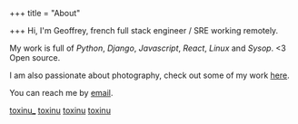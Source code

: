 +++
title = "About"

+++
Hi, I'm Geoffrey, french full stack engineer / SRE working remotely.

My work is full of <em>Python</em>, <em>Django</em>, <em>Javascript</em>, <em>React</em>, <em>Linux</em> and <em>Sysop</em>. &lt;3 Open source.

I am also passionate about photography, check out some of my work <a href="/photography">here</a>.

You can reach me by <a target="_blank" href="mailto:toxinu+website@gmail.com">email</a>.

<div class="profiles grid ta">
    <a target="_blank" href="https://instagram.com/toxinu_" id="instagram"><span>toxinu_</span></a>
    <a target="_blank" href="https://github.com/toxinu" id="github"><span>toxinu</span></a>
    <a target="_blank" href="https://gitlab.com/toxinu_" id="gitlab"><span>toxinu</span></a>
    <a target="_blank" href="https://twitter.com/toxinu_" id="twitter"><span>toxinu</span></a>
</div>
